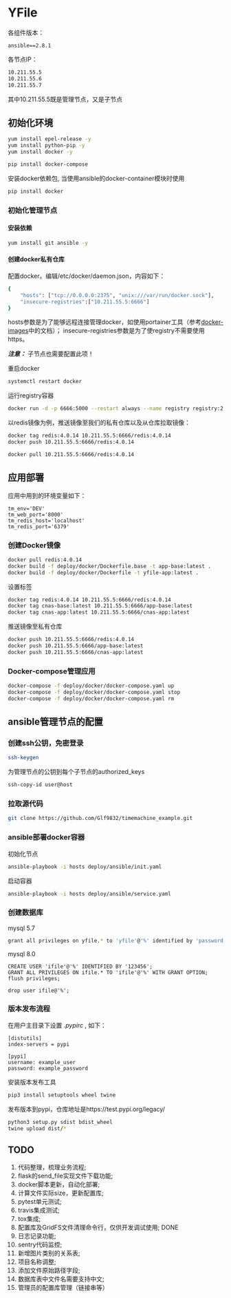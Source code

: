 # YFile

各组件版本：
```
ansible==2.8.1
```

各节点IP：
```bash
10.211.55.5
10.211.55.6
10.211.55.7
```

其中10.211.55.5既是管理节点，又是子节点

## 初始化环境
```bash
yum install epel-release -y
yum install python-pip -y
yum install docker -y
```

```bash
pip install docker-compose
```

安装docker依赖包, 当使用ansible的docker-container模块时使用
```bash
pip install docker
```

### 初始化管理节点
#### 安装依赖
```bash
yum install git ansible -y
```

#### 创建docker私有仓库
配置docker。编辑/etc/docker/daemon.json，内容如下：
```bash
{
    "hosts": ["tcp://0.0.0.0:2375", "unix:///var/run/docker.sock"],
    "insecure-registries":["10.211.55.5:6666"]
}
```

hosts参数是为了能够远程连接管理docker，如使用portainer工具（参考[docker-images](https://github.com/Glf9832/docker-images)中的文档）；
insecure-registries参数是为了使registry不需要使用https。

***注意：*** 子节点也需要配置此项！

重启docker
```bash
systemctl restart docker
```

运行registry容器
```bash
docker run -d -p 6666:5000 --restart always --name registry registry:2.7.1
```

以redis镜像为例，推送镜像至我们的私有仓库以及从仓库拉取镜像：

```bash
docker tag redis:4.0.14 10.211.55.5:6666/redis:4.0.14
docker push 10.211.55.5:6666/redis:4.0.14
```

```bash
docker pull 10.211.55.5:6666/redis:4.0.14
```

## 应用部署

应用中用到的环境变量如下：
```
tm_env='DEV'
tm_web_port='8000'
tm_redis_host='localhost'
tm_redis_port='6379'
```

### 创建Docker镜像
```bash
docker pull redis:4.0.14
docker build -f deploy/docker/Dockerfile.base -t app-base:latest .
docker build -f deploy/docker/Dockerfile -t yfile-app:latest .
```

设置标签
```bash
docker tag redis:4.0.14 10.211.55.5:6666/redis:4.0.14
docker tag cnas-base:latest 10.211.55.5:6666/app-base:latest
docker tag cnas-app:latest 10.211.55.5:6666/cnas-app:latest
```

推送镜像至私有仓库
```bash
docker push 10.211.55.5:6666/redis:4.0.14
docker push 10.211.55.5:6666/app-base:latest
docker push 10.211.55.5:6666/cnas-app:latest
```

### Docker-compose管理应用
```bash
docker-compose -f deploy/docker/docker-compose.yaml up
docker-compose -f deploy/docker/docker-compose.yaml stop
docker-compose -f deploy/docker/docker-compose.yaml rm
```

## ansible管理节点的配置 

### 创建ssh公钥，免密登录
```bash
ssh-keygen
```

为管理节点的公钥到每个子节点的authorized_keys
```bash
ssh-copy-id user@host
```

### 拉取源代码

```bash
git clone https://github.com/Glf9832/timemachine_example.git
```

### ansible部署docker容器
初始化节点
```bash
ansible-playbook -i hosts deploy/ansible/init.yaml
```

启动容器
```bash
ansible-playbook -i hosts deploy/ansible/service.yaml
```

### 创建数据库

mysql 5.7
```bash
grant all privileges on yfile.* to 'yfile'@'%' identified by 'password' with grant option;
```

mysql 8.0
```
CREATE USER 'ifile'@'%' IDENTIFIED BY '123456';
GRANT ALL PRIVILEGES ON ifile.* TO 'ifile'@'%' WITH GRANT OPTION;
flush privileges;
```

```
drop user ifile@'%';
```

### 版本发布流程
在用户主目录下设置 *.pypirc* , 如下：
```vim
[distutils]
index-servers = pypi

[pypi]
username: example_user
password: example_password
```

安装版本发布工具
```bash
pip3 install setuptools wheel twine
```

发布版本到pypi，仓库地址是https://test.pypi.org/legacy/
```bash
python3 setup.py sdist bdist_wheel
twine upload dist/*
```

## TODO
1. 代码整理，梳理业务流程;
2. flask的send_file实现文件下载功能;
3. docker脚本更新，自动化部署;
4. 计算文件实际size，更新配置库;
5. pytest单元测试;
6. travis集成测试;
7. tox集成;
8. 配置库及GridFS文件清理命令行，仅供开发调试使用; DONE
9. 日志记录功能;
10. sentry代码监控;
11. 新增图片类别的关系表;
12. 项目名称调整;
13. 添加文件原始路径字段;
14. 数据库表中文件名需要支持中文;
15. 管理员的配置库管理（链接串等）
